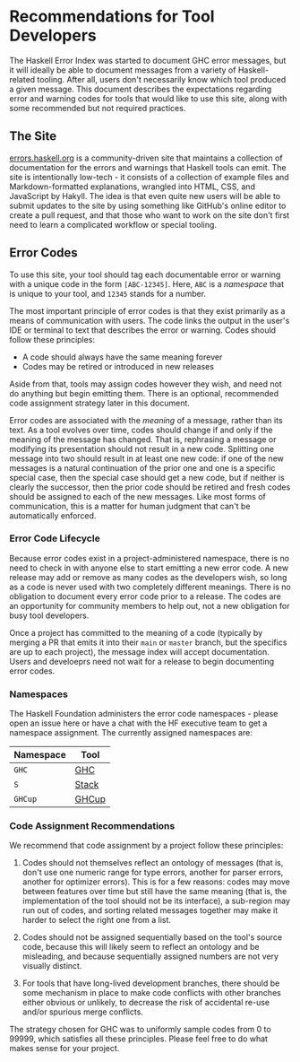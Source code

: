 # Recommendations for Tool Developers

The Haskell Error Index was started to document GHC error messages, but it will ideally be able to document messages from a variety of Haskell-related tooling.
After all, users don't necessarily know which tool produced a given message.
This document describes the expectations regarding error and warning codes for tools that would like to use this site, along with some recommended but not required practices.

## The Site

[errors.haskell.org](https://errors.haskell.org) is a community-driven site that maintains a collection of documentation for the errors and warnings that Haskell tools can emit.
The site is intentionally low-tech - it consists of a collection of example files and Markdown-formatted explanations, wrangled into HTML, CSS, and JavaScript by Hakyll.
The idea is that even quite new users will be able to submit updates to the site by using something like GitHub's online editor to create a pull request, and that those who want to work on the site don't first need to learn a complicated workflow or special tooling.

## Error Codes

To use this site, your tool should tag each documentable error or warning with a unique code in the form `[ABC-12345]`.
Here, `ABC` is a _namespace_ that is unique to your tool, and `12345` stands for a number.

The most important principle of error codes is that they exist primarily as a means of communication with users.
The code links the output in the user's IDE or terminal to text that describes the error or warning.
Codes should follow these principles:
 * A code should always have the same meaning forever
 * Codes may be retired or introduced in new releases

Aside from that, tools may assign codes however they wish, and need not do anything but begin emitting them.
There is an optional, recommended code assignment strategy later in this document.

Error codes are associated with the _meaning_ of a message, rather than its text.
As a tool evolves over time, codes should change if and only if the meaning of the message has changed.
That is, rephrasing a message or modifying its presentation should not result in a new code.
Splitting one message into two should result in at least one new code: if one of the new messages is a natural continuation of the prior one and one is a specific special case, then the special case should get a new code, but if neither is clearly the successor, then the prior code should be retired and fresh codes should be assigned to each of the new messages.
Like most forms of communication, this is a matter for human judgment that can't be automatically enforced.

### Error Code Lifecycle

Because error codes exist in a project-administered namespace, there is no need to check in with anyone else to start emitting a new error code.
A new release may add or remove as many codes as the developers wish, so long as a code is never used with two completely different meanings.
There is no obligation to document every error code prior to a release.
The codes are an opportunity for community members to help out, not a new obligation for busy tool developers.

Once a project has committed to the meaning of a code (typically by merging a PR that emits it into their `main` or `master` branch, but the specifics are up to each project), the message index will accept documentation.
Users and develoeprs need not wait for a release to begin documenting error codes.

### Namespaces

The Haskell Foundation administers the error code namespaces - please open an issue here or have a chat with the HF executive team to get a namespace assignment.
The currently assigned namespaces are:

| Namespace | Tool                                              |
|-----------|---------------------------------------------------|
| `GHC`     | [GHC](https://www.haskell.org/ghc/)               | 
| `S`       | [Stack](https://docs.haskellstack.org/en/stable/) |
| `GHCup`   | [GHCup](https://www.haskell.org/ghcup/)           |


### Code Assignment Recommendations

We recommend that code assignment by a project follow these principles:

 1. Codes should not themselves reflect an ontology of messages (that is, don't use one numeric range for type errors, another for parser errors, another for optimizer errors).
    This is for a few reasons: codes may move between features over time but still have the same meaning (that is, the implementation of the tool should not be its interface), a sub-region may run out of codes, and sorting related messages together may make it harder to select the right one from a list.

 2. Codes should not be assigned sequentially based on the tool's source code, because this will likely seem to reflect an ontology and be misleading, and because sequentially assigned numbers are not very visually distinct.

 3. For tools that have long-lived development branches, there should be some mechanism in place to make code conflicts with other branches either obvious or unlikely, to decrease the risk of accidental re-use and/or spurious merge conflicts.
 
The strategy chosen for GHC was to uniformly sample codes from 0 to 99999, which satisfies all these principles.
Please feel free to do what makes sense for your project.
